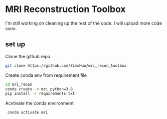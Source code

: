 # MRI Reconstruction Toolbox 

I'm still working on cleaning up the rest of the code. I will upload more code soon. 

## set up
Clone the github repo
```bash
git clone https://github.com/ZimuHuo/mri_recon_toolbox
```
Create conda env from requirement file
```bash
cd mri_recon
conda create -n mri python=3.8
pip install -r requirements.txt
```
Acvtivate the conda environment
```bash
 conda activate mri
```
